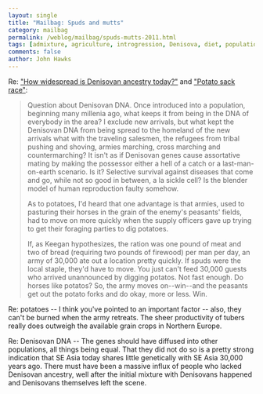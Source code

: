 ```yaml
---
layout: single 
title: "Mailbag: Spuds and mutts" 
category: mailbag
permalink: /weblog/mailbag/spuds-mutts-2011.html
tags: [admixture, agriculture, introgression, Denisova, diet, population structure, mailbag] 
comments: false 
author: John Hawks 
---
```


Re: <a href="http://johnhawks.net/weblog/reviews/denisova/skoglund-jakobsson-2011-south-china.html">"How widespread is Denisovan ancestry today?"</a> and <a href="http://johnhawks.net/node/28216">"Potato sack race"</a>: 

<blockquote>Question about Denisovan DNA.  Once introduced into a population, beginning many millenia ago, what keeps it from being in the DNA of everybody in the area?  I exclude new arrivals, but what kept the Denisovan DNA from being spread to the homeland of the new arrivals what with the traveling salesmen, the refugees from tribal pushing and shoving, armies marching, cross marching and countermarching? It isn't as if Denisovan genes cause assortative mating by making the possessor either a hell of a catch or a last-man-on-earth scenario.  Is it?  Selective survival against diseases that come and go, while not so good in between, a la sickle cell? Is the blender model of human reproduction faulty somehow.
 
As to potatoes, I'd heard that one advantage is that armies, used to pasturing their horses in the grain of the enemy's peasants' fields, had to move on more quickly when the supply officers gave up trying to get their foraging parties to dig potatoes.
 
If, as Keegan hypothesizes, the ration was one pound of meat and two of bread (requiring two pounds of firewood) per man per day, an army of 30,000 ate out a location pretty quickly.  If spuds were the local staple, they'd have to move.  You just can't feed 30,000 guests who arrived unannounced by digging potatos.  Not fast enough. Do horses like potatos?  So, the army moves on--win--and the peasants get out the potato forks and do okay, more or less.  Win.
</blockquote>


Re: potatoes -- I think you've pointed to an important factor -- also, they can't be burned when the army retreats. The sheer productivity of tubers really does outweigh the available grain crops in Northern Europe. 

Re: Denisovan DNA -- The genes should have diffused into other populations, all things being equal. That they did not do so is a pretty strong indication that SE Asia today shares little genetically with SE Asia 30,000 years ago. There must have been a massive influx of people who lacked Denisovan ancestry, well after the initial mixture with Denisovans happened and Denisovans themselves left the scene. 


